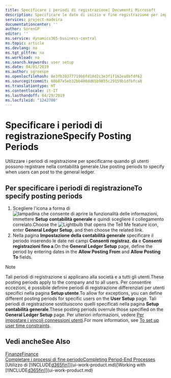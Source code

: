 ```yaml
---
title: Specificare i periodi di registrazione| Documenti Microsoft
description: Specificare le date di inizio e fine registrazione per impostare quando gli utenti possono registrare nella contabilità generale.
services: project-madeira
documentationcenter: ''
author: SorenGP
editor: ''
ms.service: dynamics365-business-central
ms.topic: article
ms.devlang: na
ms.tgt_pltfrm: na
ms.workload: na
ms.search.keywords: user setup
ms.date: 04/01/2019
ms.author: sgroespe
ms.openlocfilehash: 8e3fb38377719b6fd10d2c3e3f1f162ea8bfdf62
ms.sourcegitcommit: 60b87e5eb32bb408dd65b9855c29159b1dfbfca8
ms.translationtype: HT
ms.contentlocale: it-IT
ms.lasthandoff: 04/29/2019
ms.locfileid: "1242700"
---
```

# <a name="specify-posting-periods"></a><span data-ttu-id="3a664-103">Specificare i periodi di registrazione</span><span class="sxs-lookup"><span data-stu-id="3a664-103">Specify Posting Periods</span></span>
<span data-ttu-id="3a664-104">Utilizzare i periodi di registrazione per specificarne quando gli utenti possono registrare nella contabilità generale.</span><span class="sxs-lookup"><span data-stu-id="3a664-104">Use posting periods to specify when users can post to the general ledger.</span></span>  

## <a name="to-specify-posting-periods"></a><span data-ttu-id="3a664-105">Per specificare i periodi di registrazione</span><span class="sxs-lookup"><span data-stu-id="3a664-105">To specify posting periods</span></span>
1. <span data-ttu-id="3a664-106">Scegliere l'icona a forma di ![lampadina che consente di aprire la funzionalità delle informazioni](media/ui-search/search_small.png "Informazioni sull'operazione che si desidera eseguire"), immettere **Setup contabilità generale** e quindi scegliere il collegamento correlato.</span><span class="sxs-lookup"><span data-stu-id="3a664-106">Choose the ![Lightbulb that opens the Tell Me feature](media/ui-search/search_small.png "Tell me what you want to do") icon, enter **General Ledger Setup**, and then choose the related link.</span></span>  
2. <span data-ttu-id="3a664-107">Nella pagina **Impostazione della contabilità generale** specificare il periodo inserendo le date nei campi **Consenti registraz. da** e **Consenti registrazioni fino a**.</span><span class="sxs-lookup"><span data-stu-id="3a664-107">On the **General Ledger Setup** page, define the period by entering dates in the **Allow Posting From** and **Allow Posting To** fields.</span></span>  

> [!NOTE]  
>   <span data-ttu-id="3a664-108">Tali periodi di registrazione si applicano alla società e a tutti gli utenti.</span><span class="sxs-lookup"><span data-stu-id="3a664-108">These posting periods apply to the company and to all users.</span></span> <span data-ttu-id="3a664-109">Per consentire eccezioni, è possibile definire periodi di registrazione differenziati per utenti specifici nella pagina **Setup utente**.</span><span class="sxs-lookup"><span data-stu-id="3a664-109">To allow for exceptions, you can define different posting periods for specific users on the **User Setup** page.</span></span> <span data-ttu-id="3a664-110">Tali periodi di registrazione sostituiscono quelli specificati nella pagina **Setup contabilità generale**.</span><span class="sxs-lookup"><span data-stu-id="3a664-110">These posting periods overrule those specified on the **General Ledger Setup** page.</span></span> <span data-ttu-id="3a664-111">Per ulteriori informazioni, vedere [Per impostare i vincoli connessioni utenti](ui-how-users-permissions.md#to-set-up-user-time-constraints).</span><span class="sxs-lookup"><span data-stu-id="3a664-111">For more information, see [To set up user time constraints](ui-how-users-permissions.md#to-set-up-user-time-constraints).</span></span>

## <a name="see-also"></a><span data-ttu-id="3a664-112">Vedi anche</span><span class="sxs-lookup"><span data-stu-id="3a664-112">See Also</span></span>
[<span data-ttu-id="3a664-113">Finanze</span><span class="sxs-lookup"><span data-stu-id="3a664-113">Finance</span></span>](finance.md)  
[<span data-ttu-id="3a664-114">Completare i processi di fine periodo</span><span class="sxs-lookup"><span data-stu-id="3a664-114">Completing Period-End Processes</span></span>](year-how-complete-period-end-processes.md)  
<span data-ttu-id="3a664-115">[Utilizzo di [!INCLUDE[d365fin](includes/d365fin_md.md)]](ui-work-product.md)</span><span class="sxs-lookup"><span data-stu-id="3a664-115">[Working with [!INCLUDE[d365fin](includes/d365fin_md.md)]](ui-work-product.md)</span></span>
